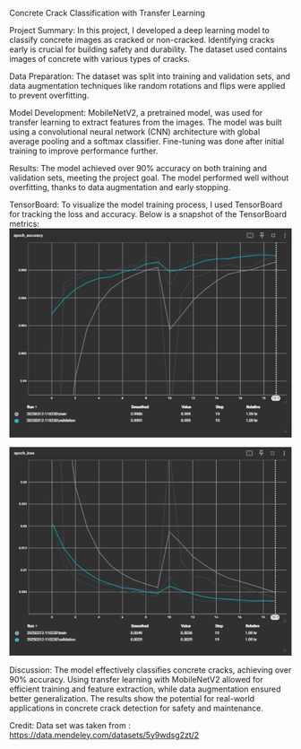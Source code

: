 Concrete Crack Classification with Transfer Learning

Project Summary:
In this project, I developed a deep learning model to classify concrete images as cracked or non-cracked. 
Identifying cracks early is crucial for building safety and durability. The dataset used contains images of concrete with various types of cracks.

Data Preparation:
The dataset was split into training and validation sets, and data augmentation techniques like random rotations and flips were applied to prevent overfitting.

Model Development:
MobileNetV2, a pretrained model, was used for transfer learning to extract features from the images.
The model was built using a convolutional neural network (CNN) architecture with global average pooling and a softmax classifier.
Fine-tuning was done after initial training to improve performance further.

Results:
The model achieved over 90% accuracy on both training and validation sets, meeting the project goal.
The model performed well without overfitting, thanks to data augmentation and early stopping.

TensorBoard:
To visualize the model training process, I used TensorBoard for tracking the loss and accuracy. Below is a snapshot of the TensorBoard metrics:
![alt text](<IMG/Epoch Accuracy.png>)

![alt text](<IMG/Epoch Loss.png>)

Discussion:
The model effectively classifies concrete cracks, achieving over 90% accuracy. Using transfer learning with MobileNetV2 allowed for efficient training and feature extraction, while data augmentation ensured better generalization. 
The results show the potential for real-world applications in concrete crack detection for safety and maintenance.

Credit: Data set was taken from : https://data.mendeley.com/datasets/5y9wdsg2zt/2
